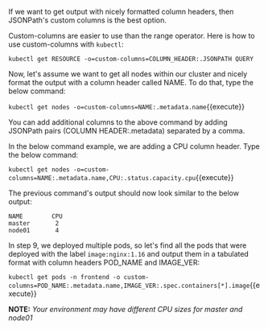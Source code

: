 If we want to get output with nicely formatted column headers, then JSONPath's custom columns is the best option.

Custom-columns are easier to use than the range operator.
Here is how to use custom-columns with `kubectl`:

`kubectl get RESOURCE -o=custom-columns=COLUMN_HEADER:.JSONPATH QUERY`


Now, let's assume we want to  get all nodes within our cluster and nicely format the output with a column header called NAME. To do that, type the below command:

`kubectl get nodes -o=custom-columns=NAME:.metadata.name`{{execute}}

You can add additional columns to the above command by adding JSONPath pairs (COLUMN HEADER:.metadata) separated by a comma.

In the below command example, we are adding a CPU column header. Type the below command:

`kubectl get nodes -o=custom-columns=NAME:.metadata.name,CPU:.status.capacity.cpu`{{execute}}

The previous command's output should now look similar to the below output:

```
NAME        CPU
master       2
node01       4
```

In step 9, we deployed multiple pods, so let's find all the pods that were deployed with the label `image:nginx:1.16` and output them in a tabulated format with column headers POD_NAME and IMAGE_VER:

`kubectl get pods -n frontend -o custom-columns=POD_NAME:.metadata.name,IMAGE_VER:.spec.containers[*].image`{{execute}}


**NOTE:** *Your environment may have different CPU sizes for master and node01*